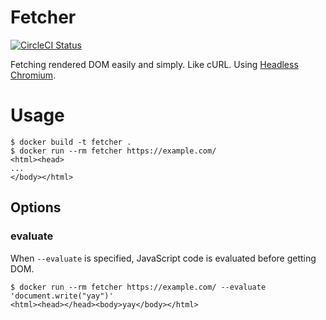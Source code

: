 # Fetcher

[![CircleCI Status](https://circleci.com/gh/kitsuyui/fetcher.svg?style=shield&circle-token=:circle-token)](https://circleci.com/gh/kitsuyui/fetcher)


Fetching rendered DOM easily and simply. Like cURL.
Using [Headless Chromium](https://chromium.googlesource.com/chromium/src/+/lkgr/headless/README.md).

# Usage

```console
$ docker build -t fetcher .
$ docker run --rm fetcher https://example.com/
<html><head>
...
</body></html>
```

## Options

### evaluate

When `--evaluate` is specified, JavaScript code is evaluated before getting DOM.

```console
$ docker run --rm fetcher https://example.com/ --evaluate 'document.write("yay")'
<html><head></head><body>yay</body></html>
```
